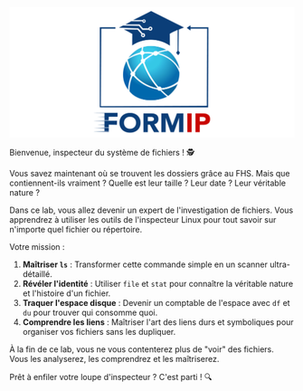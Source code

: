 ![Formip](../assets/formip_logo_padded.png)

Bienvenue, inspecteur du système de fichiers ! 🕵️

Vous savez maintenant où se trouvent les dossiers grâce au FHS. Mais que contiennent-ils vraiment ? Quelle est leur taille ? Leur date ? Leur véritable nature ?

Dans ce lab, vous allez devenir un expert de l'investigation de fichiers. Vous apprendrez à utiliser les outils de l'inspecteur Linux pour tout savoir sur n'importe quel fichier ou répertoire.

Votre mission :
1.  **Maîtriser `ls`** : Transformer cette commande simple en un scanner ultra-détaillé.
2.  **Révéler l'identité** : Utiliser `file` et `stat` pour connaître la véritable nature et l'histoire d'un fichier.
3.  **Traquer l'espace disque** : Devenir un comptable de l'espace avec `df` et `du` pour trouver qui consomme quoi.
4.  **Comprendre les liens** : Maîtriser l'art des liens durs et symboliques pour organiser vos fichiers sans les dupliquer.

À la fin de ce lab, vous ne vous contenterez plus de "voir" des fichiers. Vous les analyserez, les comprendrez et les maîtriserez.

Prêt à enfiler votre loupe d'inspecteur ? C'est parti ! 🔍